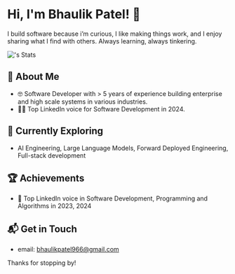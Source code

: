 # Hi, I'm Bhaulik Patel! 👋

I build software because i’m curious, I like making things work, and I enjoy sharing what I find with others. Always learning, always tinkering.

![<bhaulik>'s Stats](https://github-readme-stats.vercel.app/api?username=bhaulik&theme=vue-dark&show_icons=true&hide_border=true&count_private=true)

## 🚀 About Me

- 🤓 Software Developer with > 5 years of experience building enterprise and high scale systems in various industries.
- 🧑‍💻 Top LinkedIn voice for Software Development in 2024.
  

## 🌱 Currently Exploring

  - AI Engineering, Large Language Models, Forward Deployed Engineering, Full-stack development

 ## 🏆 Achievements

- 🌟 Top LinkedIn voice in Software Development, Programming and Algorithms in 2023, 2024 

## 📬 Get in Touch

- email: bhaulikpatel966@gmail.com

Thanks for stopping by!
